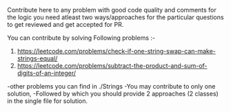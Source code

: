 Contribute here to any problem with good code quality and comments for the logic
you need atleast two ways/approaches for the particular questions to get reviewed and get accepted for PR.

You can contribute by solving Following problems :-

1. https://leetcode.com/problems/check-if-one-string-swap-can-make-strings-equal/
2. https://leetcode.com/problems/subtract-the-product-and-sum-of-digits-of-an-integer/

-other problems you can find in ./Strings
-You may contribute to only one solution,
-Followed by which you should provide 2 approaches (2 classes) in the single file for solution.
